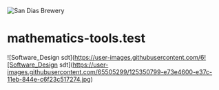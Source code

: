 ![San Dias Brewery](https://user-images.githubusercontent.com/65505299/125310639-66695500-e350-11eb-8787-cd1899522c72.png)
# mathematics-tools.test

![Software_Design sdt](https://user-images.githubusercontent.com/6![Software_Design sdt](https://user-images.githubusercontent.com/65505299/125350799-e73e4600-e37c-11eb-844e-c6f23c517274.jpg)
